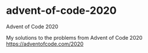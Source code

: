 # advent-of-code-2020
Advent of Code 2020

My solutions to the problems from Advent of Code 2020 https://adventofcode.com/2020
